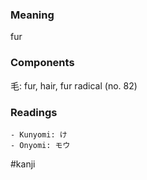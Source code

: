 ### Meaning

fur

### Components

毛: fur, hair, fur radical (no. 82)

### Readings

```
- Kunyomi: け
- Onyomi: モウ
```

#kanji